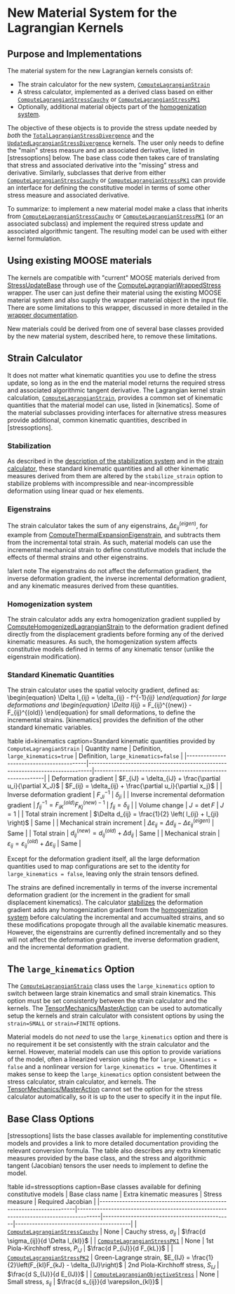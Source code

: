 # New Material System for the Lagrangian Kernels

## Purpose and Implementations

The material system for the new Lagrangian kernels consists of:

- The strain calculator for the new system, [`ComputeLagrangianStrain`](ComputeLagrangianStrain.md)
- A stress calculator, implemented as a derived class based on either
  [`ComputeLagrangianStressCauchy`](ComputeLagrangianStressCauchy.md) or
  [`ComputeLagrangianStressPK1`](ComputeLagrangianStressPK1.md)
- Optionally, additional material objects part of the [homogenization system](tensor_mechanics/Homogenization.md).


The objective of these objects is to provide the stress update needed by *both* the
[`TotalLagrangianStressDivergence`](TotalLagrangianStressDivergence.md) and the
[`UpdatedLagrangianStressDivergence`](UpdatedLagrangianStressDivergence.md) kernels.
The user only needs to define the "main" stress measure and an associated derivative, listed in [stressoptions]
below.
The base class code then takes care of translating that stress and associated derivative into the
"missing" stress and derivative.
Similarly, subclasses that derive from either [`ComputeLagrangianStressCauchy`](ComputeLagrangianStressCauchy.md)
or [`ComputeLagrangianStressPK1`](ComputeLagrangianStressPK1.md) can provide an interface for
defining the constitutive model in terms of some other stress measure and associated derivative.

To summarize: to implement a new material model make a class that inherits from [`ComputeLagrangianStressCauchy`](ComputeLagrangianStressCauchy.md)
or [`ComputeLagrangianStressPK1`](ComputeLagrangianStressPK1.md) (or an associated subclass) and implement the required
stress update and associated algorithmic tangent.  The resulting model can be used with either kernel
formulation.

## Using existing MOOSE materials

The kernels are compatible with "current" MOOSE materials derived from [StressUpdateBase](Stresses.md) through use
of the [ComputeLagrangianWrappedStress](ComputeLagrangianWrappedStress.md) wrapper.  The user can just define their material
using the existing MOOSE material system and also supply the wrapper material object in the input file.  There are some limitations
to this wrapper, discussed in more detailed in the [wrapper documentation](ComputeLagrangianWrappedStress.md).

New materials could be derived from one of several base classes provided by the new material system, described here, to remove 
these limitations.

## Strain Calculator

It does not matter what kinematic quantities you use to define the stress update, so long as in the end the material 
model returns the required stress and associated algorithmic tangent derivative.  The Lagrangian kernel
strain calculation, [`ComputeLagrangianStrain`](ComputeLagrangianStrain.md), provides a common set of kinematic
quantities that the material model can use, listed in [kinematics].  Some of the material subclasses providing interfaces for
alternative stress measures provide additional, common kinematic quantities, described in [stressoptions].

### Stabilization

As described in the [description of the stabilization system](/tensor_mechanics/Stabilization.md) and
in the [strain calculator](ComputeLagrangianStrain.md), these standard kinematic quantities and all other kinematic
measures derived from them are altered by the `stabilize_strain` option to stabilize problems with incompressible and 
near-incompressible deformation using linear quad or hex elements.

### Eigenstrains

The strain calculator takes the sum of any eigenstrains, $\Delta \varepsilon_{ij}^{(eigen)}$, for example from [ComputeThermalExpansionEigenstrain](/ComputeThermalExpansionEigenstrain.md), 
and subtracts them from the incremental total strain.  As such, material models can use the incremental mechanical strain to define
constitutive models that include the effects of thermal strains and other eigenstrains.

!alert note
The eigenstrains do not affect the deformation gradient, the inverse deformation gradient, the inverse incremental deformation gradient,
and any kinematic measures derived from these quantities.

### Homogenization system

The strain calculator adds any extra homogenization gradient supplied by [ComputeHomogenizedLagrangianStrain](ComputeHomogenizedLagrangianStrain.md)
to the  deformation gradient defined directly from the displacement gradients before forming any of the derived kinematic measures.
As such, the homogenization system affects constitutive models defined in terms of any kinematic tensor (unlike the eigenstrain modification).

### Standard Kinematic Quantities

The strain calculator uses the spatial velocity gradient, defined as:
\begin{equation}
      \Delta l_{ij} = \delta_{ij} - f^{-1}_{ij}
\end{equation}
for large deformations and
\begin{equation}
      \Delta l_{ij} = F_{ij}^{(new)} - F_{ij}^{(old)}
\end{equation}
for small deformations, to define the incremental strains.  [kinematics] provides the definition of the other standard kinematic variables.

!table id=kinematics caption=Standard kinematic quantities provided by `ComputeLagrangianStrain`
| Quantity name                            | Definition, `large_kinematics=true`                                           | Definition, `large_kinematics=false`                       |
|------------------------------------------|-------------------------------------------------------------------------------|------------------------------------------------------------|
| Deformation gradient                     | $F_{iJ} = \delta_{iJ} + \frac{\partial u_i}{\partial X_J}$                    | $F_{ij} = \delta_{ij} + \frac{\partial u_i}{\partial x_j}$ |
| Inverse deformation gradient             | $F^{-1}_{Ji}$                                                                 | $\delta_{ji}$                                              |
| Inverse incremental deformation gradient | $f^{-1}_{ij} = F^{(old)}_{iK} F^{(new) -1}_{Kj}$                              | $f_{ij} = \delta_{ij}$                                     |
| Volume change                            | $J = \det F$                                                                  | $J = 1$                                                    |
| Total strain increment                   | $\Delta d_{ij} = \frac{1}{2} \left( l_{ij} + l_{ji} \right)$                  | Same                                                       |
| Mechanical strain increment              | $\Delta \varepsilon_{ij} = \Delta d_{ij} - \Delta \varepsilon_{ij}^{(eigen)}$ | Same                                                       |
| Total strain                             | $d_{ij}^{(new)} = d_{ij}^{(old)} + \Delta d_{ij}$                             | Same                                                       |
| Mechanical strain                        | $\varepsilon_{ij} = \varepsilon_{ij}^{(old)} + \Delta \varepsilon_{ij}$       | Same                                                       | 

Except for the deformation gradient itself, all the large deformation quantities used to map configurations are set to the identity 
for `large_kinematics = false`, leaving only the strain tensors defined.

The strains are defined incrementally in terms of the inverse incremental deformation gradient (or the increment in the gradient for small displacement kinematics).
The calculator [stabilizes](/tensor_mechanics/Stabilization.md) the deformation gradient adds any homogenization gradient from the [homogenization system](tensor_mechanics/Homogenization.md)
before calculating the incremental and accumualted strains, and so these modifications propogate through all the available kinematic measures.
However, the eigenstrains are currently defined incrementally and so they will not affect the deformation gradient, the inverse deformation gradient,
and the incremental deformation gradient.

## The `large_kinematics` Option

The [`ComputeLagrangianStrain`](ComputeLagrangianStrain.md) class uses the `large_kinematics` option to switch between
large strain kinematics and small strain kinematics.  This option must be set consistently between the strain 
calculator and the kernels.  The [TensorMechanics/MasterAction](/Modules/TensorMechanics/Master/index.md) can
be used to automatically setup the kernels and strain calculator with consistent options by using the `strain=SMALL` or
`strain=FINITE` options.

Material models do not *need* to use the `large_kinematics` option and there is no requirement it be set consistently
with the strain calculator and the kernel.
However, material models can use this option to provide variations of the model, often a linearized version using the
for `large_kinematics = false` and a nonlinear version for `large_kinematics = true`.
Oftentimes it makes sense to keep the `large_kinematics` option consistent between the stress calculator, strain 
calculator, and kernels.  The [TensorMechanics/MasterAction](/Modules/TensorMechanics/Master/index.md) cannot
set the option for the stress calculator automatically, so it is up to the user to specify it in the input file.

## Base Class Options

[stressoptions] lists the base classes available for implementing constitutive models and provides a link to more detailed
documentation providing the relevant conversion formula.  The table also describes any extra kinematic measures
provided by the base class, and the stress and algorithmic tangent (Jacobian) tensors the user needs to implement
to define the model. 

!table id=stressoptions caption=Base classes available for defining constitutive models
| Base class name                                                     | Extra kinematic measures                                                             | Stress measure                               | Required Jacobian                       |
|---------------------------------------------------------------------|--------------------------------------------------------------------------------------|----------------------------------------------|-----------------------------------------|
| [`ComputeLagrangianStressCauchy`](ComputeLagrangianStressCauchy.md) | None                                                                                 | Cauchy stress, $\sigma_{ij}$                 | $\frac{d \sigma_{ij}}{d \Delta l_{kl}}$ |
| [`ComputeLagrangianStressPK1`](ComputeLagrangianStressPK1.md)       | None                                                                                 | 1st Piola-Kirchhoff stress, $P_{iJ}$         | $\frac{d P_{iJ}}{d F_{kL}}$             |
| [`ComputeLagrangianStressPK2`](ComputeLagrangianStressPK2.md)       | Green-Lagrange strain, $E_{IJ} = \frac{1}{2}\left(F_{kI}F_{kJ} - \delta_{IJ}\right)$ | 2nd Piola-Kirchhoff stress, $S_{IJ}$         | $\frac{d S_{IJ}}{d E_{IJ}}$             |
| [`ComputeLagrangianObjectiveStress`](ComputeLagrangianObjectiveStress.md)   | None                                                                                 | Small stress, $s_{ij}$                       | $\frac{d s_{ij}}{d \varepsilon_{kl}}$   |



